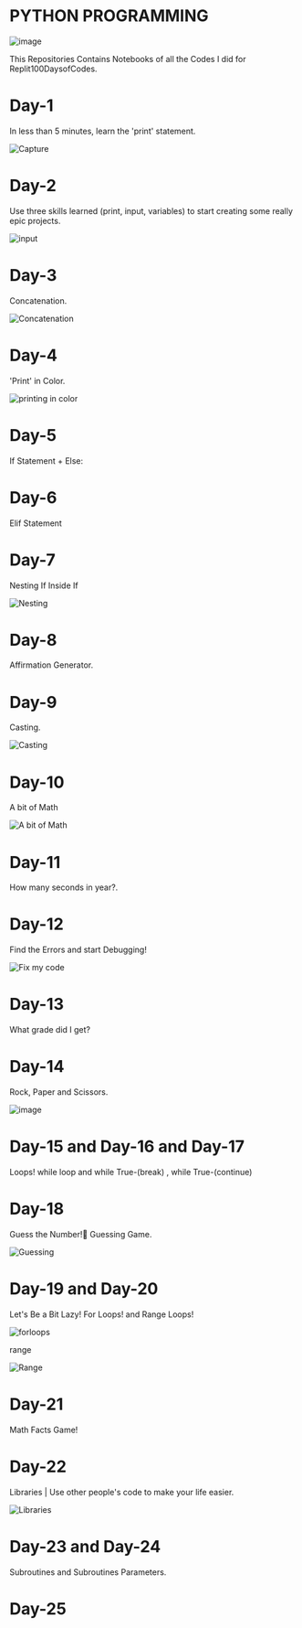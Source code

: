 #   PYTHON PROGRAMMING

![image](https://user-images.githubusercontent.com/108143680/223143378-486ff446-c19d-4a32-889f-2191d7f7ffbd.png)


This Repositories Contains Notebooks of all the Codes I did for Replit100DaysofCodes.

# Day-1
In less than 5 minutes, learn the 'print' statement.


![Capture](https://user-images.githubusercontent.com/108143680/223145812-c7fadd61-01ef-44a3-9037-2d4c058c84c9.PNG)


# Day-2
 Use three skills learned  (print, input, variables) to start creating some really epic projects.
 
 ![input](https://user-images.githubusercontent.com/108143680/223173228-5bd4c313-1b6c-4616-b738-a76c9698add8.PNG)

# Day-3
Concatenation. 

![Concatenation](https://user-images.githubusercontent.com/108143680/223737110-e721d71f-3ebc-4773-9fd8-9ee6324869b9.PNG)

# Day-4
'Print' in Color.

![printing in color](https://user-images.githubusercontent.com/108143680/223738155-f677c8b2-c4da-4f02-a6e9-87308a03c748.PNG)

# Day-5
If Statement + Else: 

# Day-6
Elif Statement

# Day-7
Nesting 
If Inside If

![Nesting](https://user-images.githubusercontent.com/108143680/223739764-9b32d85e-570a-44ce-9e7d-cf7d49c3b331.PNG)

# Day-8
Affirmation Generator.

# Day-9
Casting.

![Casting](https://user-images.githubusercontent.com/108143680/223741069-287a1b36-4153-4b4c-b3c9-503c0c5be192.PNG)

# Day-10
A bit of Math

![A bit of Math](https://user-images.githubusercontent.com/108143680/223741526-d2dddae8-b323-48e8-bb1a-5b96448730f9.PNG)

# Day-11
How many seconds in year?.

# Day-12
Find the Errors and start Debugging!

![Fix my code](https://user-images.githubusercontent.com/108143680/223764122-a4dd54ad-e476-4c2c-9c87-320b64e182f4.PNG)

# Day-13
What grade did I get?

# Day-14
Rock, Paper and Scissors.

![image](https://user-images.githubusercontent.com/108143680/224039670-85bdc893-ebd5-46f7-9924-ed486227ae2a.png)

# Day-15   and   Day-16    and   Day-17
Loops!
while loop  and  while True-(break) , while True-(continue)

# Day-18
Guess the Number!🤔 Guessing Game.

![Guessing](https://user-images.githubusercontent.com/108143680/224050414-c759a6b7-c3fe-454b-888f-b8b0bd8bbcfc.PNG)

# Day-19     and     Day-20
Let's Be a Bit Lazy! 
   For Loops!    and    Range
Loops!

![forloops](https://user-images.githubusercontent.com/108143680/224052564-eaabe00b-896c-4eda-9268-77828982b488.PNG)

range

![Range](https://user-images.githubusercontent.com/108143680/224054654-db068358-0636-4813-9b17-cafee2d0ab0c.PNG)

# Day-21
Math Facts Game!

# Day-22
Libraries | 
Use other people's code to make your life easier.

![Libraries](https://user-images.githubusercontent.com/108143680/224332771-0151d687-e5b0-42ce-aa65-71910fc953f8.PNG)

# Day-23   and    Day-24
Subroutines  and Subroutines Parameters.

# Day-25



















